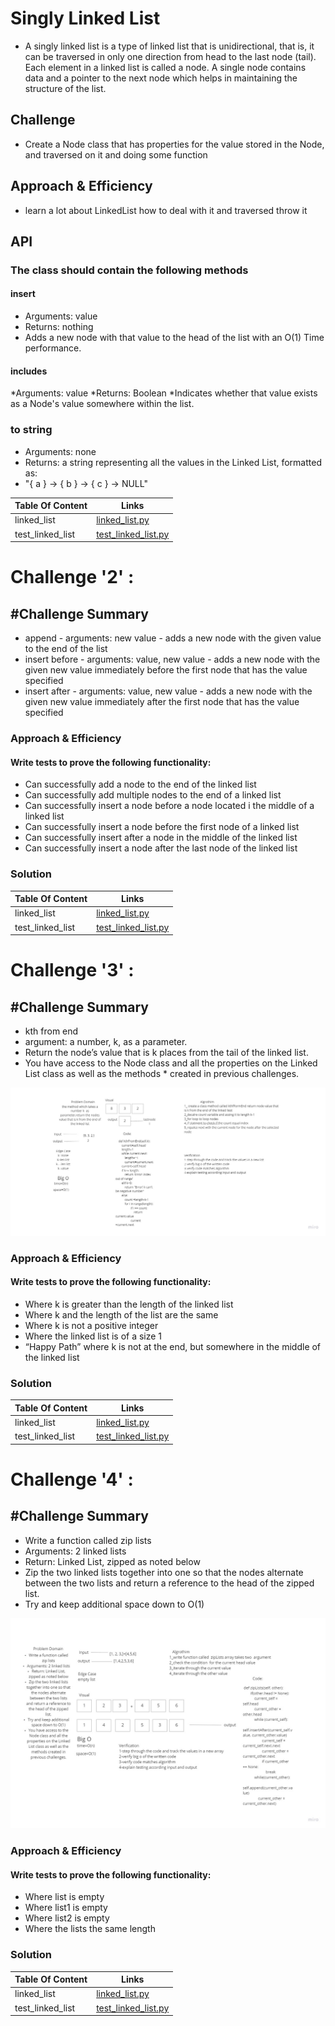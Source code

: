 # Singly Linked List
<!-- Short summary or background information -->
* A singly linked list is a type of linked list that is unidirectional, that is, it can be traversed in only one direction from head to the last node (tail). Each element in a linked list is called a node. A single node contains data and a pointer to the next node which helps in maintaining the structure of the list.
## Challenge
<!-- Description of the challenge -->
* Create a Node class that has properties for the value stored in the Node, and traversed on it and doing some function
## Approach & Efficiency
<!-- What approach did you take? Why? What is the Big O space/time for this approach? -->
* learn a lot about LinkedList how to deal with it and traversed throw it
## API
<!-- Description of each method publicly available to your Linked List -->
### The class should contain the following methods
#### insert
* Arguments: value
* Returns: nothing
* Adds a new node with that value to the head of the list with an O(1) Time performance.
#### includes
*Arguments: value
*Returns: Boolean
*Indicates whether that value exists as a Node's value somewhere within the list.
### to string
* Arguments: none
* Returns: a string representing all the values in the Linked List, formatted as:
* "{ a } -> { b } -> { c } -> NULL"


| Table Of Content                               | Links                                       |
| ---------------------------------------------- | ------------------------------------------- |
| linked_list                                    | [linked_list.py](linked_list/linked_list.py)|
| test_linked_list                               | [test_linked_list.py](tests/test_linked_list.py)|


# Challenge '2' :
## #Challenge Summary
<!-- Description of the challenge -->
* append
      - arguments: new value
      - adds a new node with the given value to the end of the list
* insert before
      - arguments: value, new value
      - adds a new node with the given new value immediately before the first node that has the value specified
* insert after
      - arguments: value, new value
      - adds a new node with the given new value immediately after the first node that has the value specified
<!-- ### Whiteboard Process -->
<!-- Embedded whiteboard image -->
### Approach & Efficiency
<!-- What approach did you take? Why? What is the Big O space/time for this approach? -->
#### Write tests to prove the following functionality:
* Can successfully add a node to the end of the linked list
* Can successfully add multiple nodes to the end of a linked list
* Can successfully insert a node before a node located i the middle of a linked list
* Can successfully insert a node before the first node of a linked list
* Can successfully insert after a node in the middle of the linked list
* Can successfully insert a node after the last node of the linked list
### Solution
<!-- Show how to run your code, and examples of it in action -->
| Table Of Content                               | Links                                       |
| ---------------------------------------------- | ------------------------------------------- |
| linked_list                                    | [linked_list.py](linked_list/linked_list.py)|
| test_linked_list                               | [test_linked_list.py](tests/test_linked_list.py)|



# Challenge '3' :
## #Challenge Summary
<!-- Description of the challenge -->
* kth from end
* argument: a number, k, as a parameter.
* Return the node’s value that is k places from the tail of the linked list.
* You have access to the Node class and all the properties on the Linked List class as well as the methods * created in previous challenges.

![kth](img/kth.jpg)

### Approach & Efficiency
<!-- What approach did you take? Why? What is the Big O space/time for this approach? -->
#### Write tests to prove the following functionality:
* Where k is greater than the length of the linked list
* Where k and the length of the list are the same
* Where k is not a positive integer
* Where the linked list is of a size 1
* “Happy Path” where k is not at the end, but somewhere in the middle of the linked list
### Solution
<!-- Show how to run your code, and examples of it in action -->
| Table Of Content                               | Links                                       |
| ---------------------------------------------- | ------------------------------------------- |
| linked_list                                    | [linked_list.py](linked_list/linked_list.py)|
| test_linked_list                               | [test_linked_list.py](tests/test_linked_list.py)|


# Challenge '4' :
## #Challenge Summary
<!-- Description of the challenge -->
* Write a function called zip lists
* Arguments: 2 linked lists
* Return: Linked List, zipped as noted below
* Zip the two linked lists together into one so that the nodes alternate between the two lists and return a  reference to the head of the zipped list.
* Try and keep additional space down to O(1)

<!-- ### Whiteboard Process -->
![ziplist](img/ziplist.jpg)
<!-- Embedded whiteboard image -->
### Approach & Efficiency
<!-- What approach did you take? Why? What is the Big O space/time for this approach? -->
#### Write tests to prove the following functionality:
* Where list is empty
* Where list1 is empty
* Where list2 is empty
* Where  the lists the same length 
### Solution
<!-- Show how to run your code, and examples of it in action -->
| Table Of Content                               | Links                                       |
| ---------------------------------------------- | ------------------------------------------- |
| linked_list                                    | [linked_list.py](linked_list/linked_list.py)|
| test_linked_list                               | [test_linked_list.py](tests/test_linked_list.py)|

